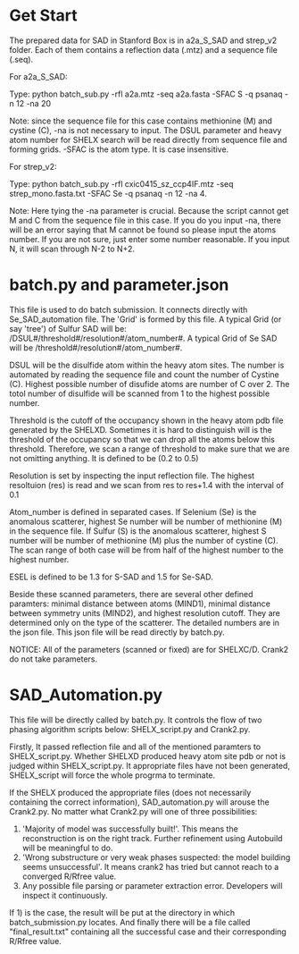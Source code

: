 # Get Start
The prepared data for SAD in Stanford Box is in a2a_S_SAD and strep_v2 folder. Each of them contains a reflection data (.mtz) and a sequence file (.seq). 

For a2a_S_SAD:

Type: python batch_sub.py -rfl a2a.mtz -seq a2a.fasta -SFAC S -q psanaq -n 12 -na 20

Note: since the sequence file for this case contains methionine (M) and cystine (C), -na is not necessary to input. The DSUL parameter and heavy atom number for SHELX search will be read directly from sequence file and forming grids. -SFAC is the atom type. It is case insensitive.

For strep_v2:

Type: python batch_sub.py -rfl cxic0415_sz_ccp4IF.mtz -seq strep_mono.fasta.txt -SFAC Se -q psanaq -n 12 -na 4. 

Note: Here tying the -na parameter is crucial. Because the script cannot get M and C from the sequence file in this case. If you do you input -na, there will be an error saying that M cannot be found so please input the atoms number. If you are not sure, just enter some number reasonable. If you input N, it will scan through N-2 to N+2.

# batch.py and parameter.json

This file is used to do batch submission. It connects directly with Se_SAD_automation file. The 'Grid' is formed by this file.
A typical Grid (or say 'tree') of Sulfur SAD will be: /DSUL#/threshold#/resolution#/atom_number#. A typical Grid of Se SAD will be /threshold#/resolution#/atom_number#. 

DSUL will be the disulfide atom within the heavy atom sites. The number is automated by reading the sequence file and count the number of Cystine (C). Highest possible number of disufide atoms are number of C over 2. The totol number of disulfide will be scanned from 1 to the highest possible number. 

Threshold is the cutoff of the occupancy shown in the heavy atom pdb file generated by the SHELXD. Sometimes it is hard to distinguish will is the threshold of the occupancy so that we can drop all the atoms below this threshold. Therefore, we scan a range of threshold to make sure that we are not omitting anything. It is defined to be (0.2 to 0.5)

Resolution is set by inspecting the input reflection file. The highest resoltuion (res) is read and we scan from res to res+1.4 with the interval of 0.1

Atom_number is defined in separated cases. If Selenium (Se) is the anomalous scatterer, highest Se number will be number of methionine (M) in the sequence file. If Sulfur (S) is the anomalous scatterer, highest S number will be number of methionine (M) plus the number of cystine (C). The scan range of both case will be from half of the highest number to the highest number.

ESEL is defined to be 1.3 for S-SAD and 1.5 for Se-SAD.

Beside these scanned parameters, there are several other defined paramters: minimal distance between atoms (MIND1), minimal distance between symmetry units (MIND2), and highest resolution cutoff. They are determined only on the type of the scatterer. The detailed numbers are in the json file. This json file will be read directly by batch.py.
 
NOTICE: All of the parameters (scanned or fixed) are for SHELXC/D. Crank2 do not take parameters.

# SAD_Automation.py

This file will be directly called by batch.py. It controls the flow of two phasing algorithm scripts below: SHELX_script.py and Crank2.py. 

Firstly, It passed reflection file and all of the mentioned paramters to SHELX_script.py. Whether SHELXD produced heavy atom site pdb or not is judged within SHELX_script.py. It appropriate files have not been generated, SHELX_script will force the whole progrma to terminate.

If the SHELX produced the appropriate files (does not necessarily containing the correct information), SAD_automation.py will arouse the Crank2.py. No matter what Crank2.py will one of three possibilities:
1) 'Majority of model was successfully built!'. This means the reconstruction is on the right track. Further refinement using Autobuild will be meaningful to do.
2) 'Wrong substructure or very weak phases suspected: the model building seems unsuccessful'. It means crank2 has tried but cannot reach to a converged R/Rfree value. 
3) Any possible file parsing or parameter extraction error. Developers will inspect it continuously.

If 1) is the case, the result will be put at the directory in which batch_submission.py locates. And finally there will be a file called "final_result.txt" containing all the successful case and their corresponding R/Rfree value.
